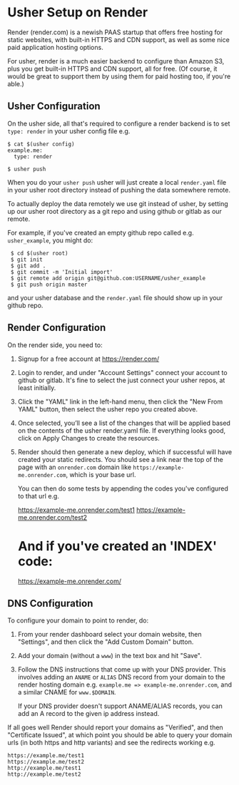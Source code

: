 
Usher Setup on Render
=====================

Render (render.com) is a newish PAAS startup that offers free hosting
for static websites, with built-in HTTPS and CDN support, as well as
some nice paid application hosting options.

For usher, render is a much easier backend to configure than Amazon S3,
plus you get built-in HTTPS and CDN support, all for free. (Of course,
it would be great to support them by using them for paid hosting too, if
you're able.)


Usher Configuration
-------------------

On the usher side, all that's required to configure a render backend is
to set `type: render` in your usher config file e.g.

    $ cat $(usher config)
    example.me:
      type: render

    $ usher push

When you do your `usher push` usher will just create a local `render.yaml`
file in your usher root directory instead of pushing the data somewhere
remote.

To actually deploy the data remotely we use git instead of usher, by
setting up our usher root directory as a git repo and using github or
gitlab as our remote.

For example, if you've created an empty github repo called e.g.
`usher_example`, you might do:

     $ cd $(usher root)
     $ git init
     $ git add .
     $ git commit -m 'Initial import'
     $ git remote add origin git@github.com:USERNAME/usher_example
     $ git push origin master

and your usher database and the `render.yaml` file should show up in your
github repo.


Render Configuration
--------------------

On the render side, you need to:

1. Signup for a free account at https://render.com/

2. Login to render, and under "Account Settings" connect your account to
   github or gitlab. It's fine to select the just connect your usher repos,
   at least initially.

3. Click the "YAML" link in the left-hand menu, then click the
   "New From YAML" button, then select the usher repo you created above.

4. Once selected, you’ll see a list of the changes that will be applied
   based on the contents of the usher render.yaml file. If everything looks
   good, click on Apply Changes to create the resources.

5. Render should then generate a new deploy, which if successful will have
   created your static redirects. You should see a link near the top of the
   page with an `onrender.com` domain like `https://example-me.onrender.com`,
   which is your base url.

   You can then do some tests by appending the codes you've configured to
   that url e.g.

      https://example-me.onrender.com/test1
      https://example-me.onrender.com/test2

      # And if you've created an 'INDEX' code:
      https://example-me.onrender.com/


DNS Configuration
-----------------

To configure your domain to point to render, do:

1. From your render dashboard select your domain website, then "Settings",
   and then click the "Add Custom Domain" button.

2. Add your domain (without a `www`) in the text box and hit "Save".

3. Follow the DNS instructions that come up with your DNS provider. This
   involves adding an `ANAME` or `ALIAS` DNS record from your domain to
   the render hosting domain e.g. `example.me => example-me.onrender.com`,
   and a similar CNAME for `www.$DOMAIN`.

   If your DNS provider doesn't support ANAME/ALIAS records, you can add
   an A record to the given ip address instead.

If all goes well Render should report your domains as "Verified", and then
"Certificate Issued", at which point you should be able to query your
domain urls (in both https and http variants) and see the redirects working
e.g.

    https://example.me/test1
    https://example.me/test2
    http://example.me/test1
    http://example.me/test2

